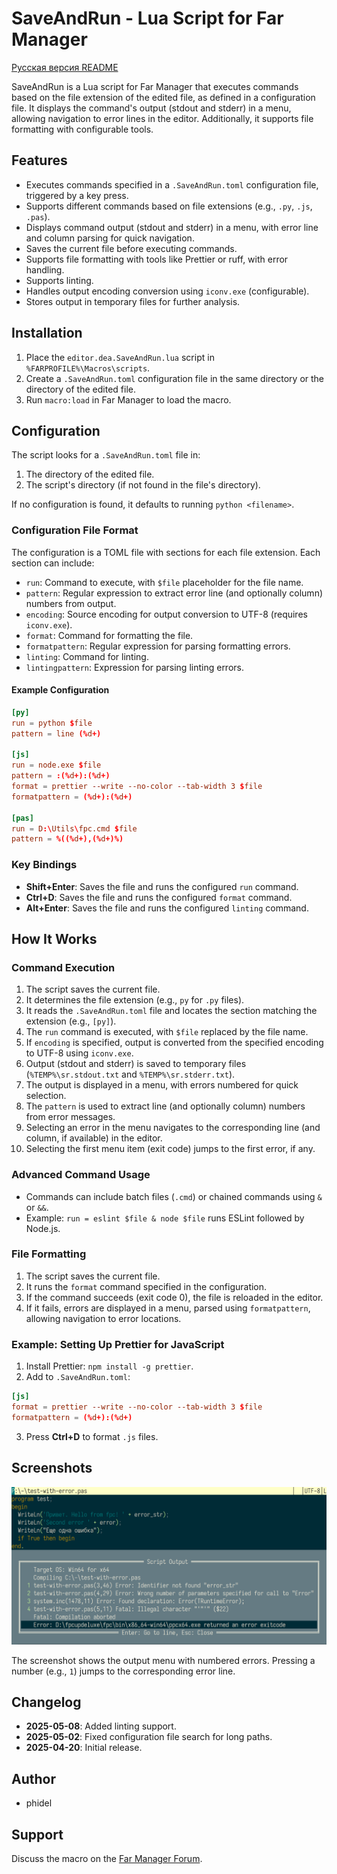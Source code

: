 # SaveAndRun - Lua Script for Far Manager

[Русская версия README](readme.ru.md)

SaveAndRun is a Lua script for Far Manager that executes commands based on the file extension of the edited file, as defined in a configuration file. It displays the command's output (stdout and stderr) in a menu, allowing navigation to error lines in the editor. Additionally, it supports file formatting with configurable tools.

## Features

- Executes commands specified in a `.SaveAndRun.toml` configuration file, triggered by a key press.
- Supports different commands based on file extensions (e.g., `.py`, `.js`, `.pas`).
- Displays command output (stdout and stderr) in a menu, with error line and column parsing for quick navigation.
- Saves the current file before executing commands.
- Supports file formatting with tools like Prettier or ruff, with error handling.
- Supports linting.
- Handles output encoding conversion using `iconv.exe` (configurable).
- Stores output in temporary files for further analysis.

## Installation

1. Place the `editor.dea.SaveAndRun.lua` script in `%FARPROFILE%\Macros\scripts`.
2. Create a `.SaveAndRun.toml` configuration file in the same directory or the directory of the edited file.
3. Run `macro:load` in Far Manager to load the macro.

## Configuration

The script looks for a `.SaveAndRun.toml` file in:
1. The directory of the edited file.
2. The script's directory (if not found in the file's directory).

If no configuration is found, it defaults to running `python <filename>`.

### Configuration File Format

The configuration is a TOML file with sections for each file extension. Each section can include:

- `run`: Command to execute, with `$file` placeholder for the file name.
- `pattern`: Regular expression to extract error line (and optionally column) numbers from output.
- `encoding`: Source encoding for output conversion to UTF-8 (requires `iconv.exe`).
- `format`: Command for formatting the file.
- `formatpattern`: Regular expression for parsing formatting errors.
- `linting`: Command for linting.
- `lintingpattern`: Expression for parsing linting errors.


#### Example Configuration

```toml
[py]
run = python $file
pattern = line (%d+)

[js]
run = node.exe $file
pattern = :(%d+):(%d+)
format = prettier --write --no-color --tab-width 3 $file
formatpattern = (%d+):(%d+)

[pas]
run = D:\Utils\fpc.cmd $file
pattern = %((%d+),(%d+)%)
```

### Key Bindings

- **Shift+Enter**: Saves the file and runs the configured `run` command.
- **Ctrl+D**: Saves the file and runs the configured `format` command.
- **Alt+Enter**: Saves the file and runs the configured `linting` command.

## How It Works

### Command Execution

1. The script saves the current file.
2. It determines the file extension (e.g., `py` for `.py` files).
3. It reads the `.SaveAndRun.toml` file and locates the section matching the extension (e.g., `[py]`).
4. The `run` command is executed, with `$file` replaced by the file name.
5. If `encoding` is specified, output is converted from the specified encoding to UTF-8 using `iconv.exe`.
6. Output (stdout and stderr) is saved to temporary files (`%TEMP%\sr.stdout.txt` and `%TEMP%\sr.stderr.txt`).
7. The output is displayed in a menu, with errors numbered for quick selection.
8. The `pattern` is used to extract line (and optionally column) numbers from error messages.
9. Selecting an error in the menu navigates to the corresponding line (and column, if available) in the editor.
10. Selecting the first menu item (exit code) jumps to the first error, if any.

### Advanced Command Usage

- Commands can include batch files (`.cmd`) or chained commands using `&` or `&&`.
- Example: `run = eslint $file & node $file` runs ESLint followed by Node.js.


### File Formatting

1. The script saves the current file.
2. It runs the `format` command specified in the configuration.
3. If the command succeeds (exit code 0), the file is reloaded in the editor.
4. If it fails, errors are displayed in a menu, parsed using `formatpattern`, allowing navigation to error locations.


### Example: Setting Up Prettier for JavaScript

1. Install Prettier: `npm install -g prettier`.
2. Add to `.SaveAndRun.toml`:

```toml
[js]
format = prettier --write --no-color --tab-width 3 $file
formatpattern = (%d+):(%d+)
```

3. Press **Ctrl+D** to format `.js` files.

## Screenshots

![Error Menu](./screenshot_errors.png)

The screenshot shows the output menu with numbered errors. Pressing a number (e.g., `1`) jumps to the corresponding error line.

## Changelog

- **2025-05-08**: Added linting support.
- **2025-05-02**: Fixed configuration file search for long paths.
- **2025-04-20**: Initial release.

## Author

- phidel

## Support

Discuss the macro on the [Far Manager Forum](https://forum.farmanager.com/viewtopic.php?t=13629).
